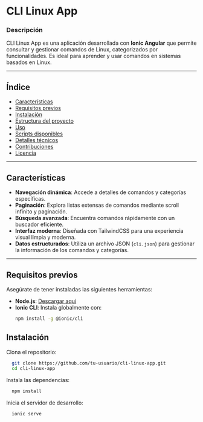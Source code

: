 # **CLI Linux App**

### **Descripción**
CLI Linux App es una aplicación desarrollada con **Ionic Angular** que permite consultar y gestionar comandos de Linux, categorizados por funcionalidades. Es ideal para aprender y usar comandos en sistemas basados en Linux.

---

## **Índice**

- [Características](#características)
- [Requisitos previos](#requisitos-previos)
- [Instalación](#instalación)
- [Estructura del proyecto](#estructura-del-proyecto)
- [Uso](#uso)
- [Scripts disponibles](#scripts-disponibles)
- [Detalles técnicos](#detalles-técnicos)
- [Contribuciones](#contribuciones)
- [Licencia](#licencia)

---

## **Características**

- **Navegación dinámica**: Accede a detalles de comandos y categorías específicas.
- **Paginación**: Explora listas extensas de comandos mediante scroll infinito y paginación.
- **Búsqueda avanzada**: Encuentra comandos rápidamente con un buscador eficiente.
- **Interfaz moderna**: Diseñada con TailwindCSS para una experiencia visual limpia y moderna.
- **Datos estructurados**: Utiliza un archivo JSON (`cli.json`) para gestionar la información de los comandos y categorías.

---

## **Requisitos previos**

Asegúrate de tener instaladas las siguientes herramientas:

- **Node.js**: [Descargar aquí](https://nodejs.org/)
- **Ionic CLI**: Instala globalmente con:
  ```bash
  npm install -g @ionic/cli

  
## Instalación

Clona el repositorio:

```bash
  git clone https://github.com/tu-usuario/cli-linux-app.git
  cd cli-linux-app
```


Instala las dependencias:

```bash
  npm install
```

Inicia el servidor de desarrollo:

```bash
  ionic serve
```
    
